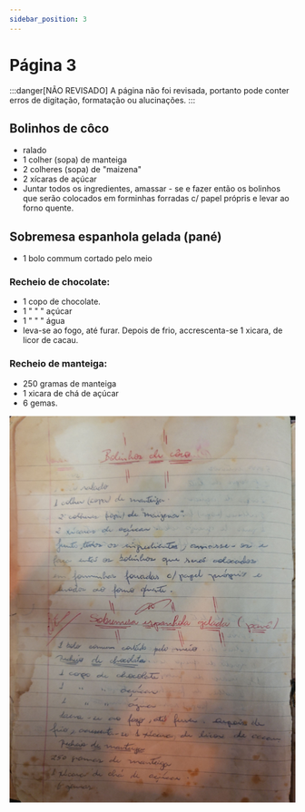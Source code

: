 ```yaml
---
sidebar_position: 3
---
```

# Página 3
:::danger[NÃO REVISADO]
A página não foi revisada, portanto pode conter erros de digitação, formatação ou alucinações.
:::
## Bolinhos de côco

- ralado
- 1 colher (sopa) de manteiga
- 2 colheres (sopa) de "maizena"
- 2 xícaras de açúcar
- Juntar todos os ingredientes, amassar - se e fazer então os bolinhos que serão colocados em forminhas forradas c/ papel própris e levar ao forno quente.

## Sobremesa espanhola gelada (pané)

- 1 bolo commum cortado pelo meio

### Recheio de chocolate:

- 1 copo de chocolate.
- 1 " " " açúcar
- 1 " " " água
- leva-se ao fogo, até furar. Depois de frio, accrescenta-se 1 xicara, de licor de cacau.

### Recheio de manteiga:

- 250 gramas de manteiga
- 1 xicara de chá de açúcar
- 6 gemas.

![imagem base](./images/page_3.png)